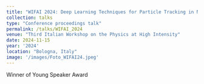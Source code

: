 ```yaml
---
title: "WIFAI 2024: Deep Learning Techniques for Particle Tracking in NA62 "
collection: talks
type: "Conference proceedings talk"
permalink: /talks/WIFAI_2024
venue: "Third Italian Workshop on the Physics at High Intensity"
date: 2024-11-15
year: '2024'
location: "Bologna, Italy"
image: '/images/Foto_WIFAI24.jpeg'
---
```


Winner of  Young Speaker Award 
